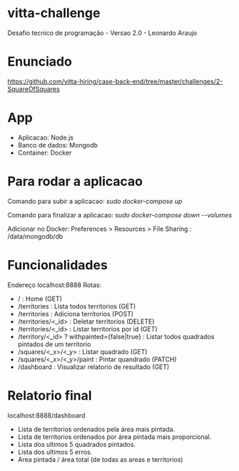 # vitta-challenge
Desafio tecnico de programação - Versao 2.0 - Leonardo Araujo

# Enunciado
https://github.com/vitta-hiring/case-back-end/tree/master/challenges/2-SquareOfSquares

# App
- Aplicacao: Node.js
- Banco de dados: Mongodb
- Container: Docker

# Para rodar a aplicacao
Comando para subir a aplicacao:
*sudo docker-compose up*

Comando para finalizar a aplicacao:
*sudo docker-compose down --volumes*

Adicionar no Docker:
Preferences > Resources > File Sharing : /data/mongodb/db

# Funcionalidades
Endereço localhost:8888
Rotas:
- / : Home (GET)
- /territories : Lista todos territorios (GET)
- /territories : Adiciona territorios (POST)
- /territories/<_id> : Deletar territorios (DELETE)
- /territories/<_id> : Listar territorios por id (GET)
- /territory/<_id> ? withpainted={false|true} : Listar todos quadrados pintados de um territorio
- /squares/<_x>/<_y> : Listar quadrado (GET)
- /squares/<_x>/<_y>/paint : Pintar quandrado (PATCH)
- /dashboard : Visualizar relatorio de resultado (GET)

# Relatorio final
localhost:8888/dashboard
- Lista de territorios ordenados pela área mais pintada.
- Lista de territorios ordenados por área pintada mais proporcional.
- Lista dos ultimos 5 quadrados pintados.
- Lista dos ultimos 5 erros.
- Area pintada / área total (de todas as areas e territorios)
